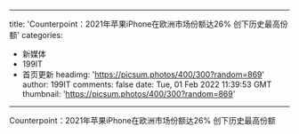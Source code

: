 
---
title: 'Counterpoint：2021年苹果iPhone在欧洲市场份额达26% 创下历史最高份额'
categories: 
 - 新媒体
 - 199IT
 - 首页更新
headimg: 'https://picsum.photos/400/300?random=869'
author: 199IT
comments: false
date: Tue, 01 Feb 2022 11:39:53 GMT
thumbnail: 'https://picsum.photos/400/300?random=869'
---

<div>   
Counterpoint：2021年苹果iPhone在欧洲市场份额达26% 创下历史最高份额  
</div>
            